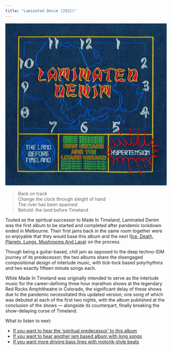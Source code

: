 ```yaml
---
title: "Laminated Denim (2022)"
---
```


![album cover of Laminated Denim](./cover.jpg)

> Back on track  
> Change the clock through sleight of hand  
> The river has been spanned  
> Behold: the land before Timeland

Touted as the spiritual successor to Made In Timeland, Laminated Denim was the first album to be started and completed after pandemic lockdown ended in Melbourne. Their first jams back in the same room together were so enjoyable that they would base this album and the next ([Ice, Death, Planets, Lungs, Mushrooms And Lava](../ice-death-planets-lungs-mushrooms-and-lava)) on the process.

Though being a guitar-based, chill jam as opposed to the deep techno-IDM journey of its predecessor; the two albums share the disengaged compositional design of interlude music, with tick-tock based polyrhythms and two exactly fifteen minute songs each.

While Made In Timeland was originally intended to serve as the interlude music for the career-defining three hour marathon shows at the legendary Red Rocks Amphitheatre in Colorado, the significant delay of these shows due to the pandemic necessitated this updated version; one song of which was debuted at each of the first two nights, with the album published at the conclusion of the shows — alongside its counterpart, finally breaking the show-delaying curse of Timeland.

What to listen to next:

*   [If you want to hear the ‘spiritual predecessor’ to this album](../made-in-timeland)
*   [If you want to hear another jam based album with long songs](../ice-death-planets-lungs-mushrooms-and-lava)
*   [If you want more driving bass lines with motorik-style beats](../im-in-your-mind-fuzz)

